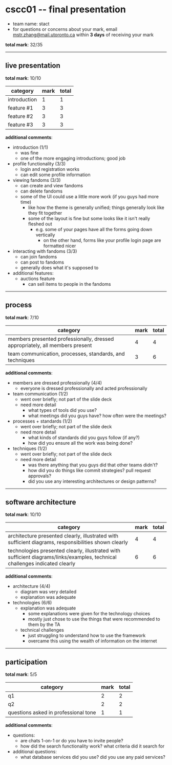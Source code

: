 # cscc01 -- final presentation

- team name: stact
- for questions or concerns about your mark, email mstr.zhang@mail.utoronto.ca within **3 days** of receiving your mark

**total mark**: 32/35

---

## live presentation

**total mark**: 10/10

|category|mark|total|
|---|---|---|
|introduction|1|1|
|feature #1|3|3|
|feature #2|3|3|
|feature #3|3|3|

**additional comments**:

- introduction                                                                                                      (1/1)
    - was fine
    - one of the more engaging introductions; good job
- profile functionality                                                                                             (3/3)
    - login and registration works
    - can edit some profile information
- viewing fandoms                                                                                                   (3/3)
    - can create and view fandoms
    - can delete fandoms
    - some of the UI could use a little more work (if you guys had more time)
        - like how the theme is generally unified; things generally look like they fit together
        - some of the layout is fine but some looks like it isn't really fleshed out
            - e.g. some of your pages have all the forms going down vertically
                - on the other hand, forms like your profile login page are formatted nicer
- interacting with fandoms                                                                                          (3/3)
    - can join fandoms
    - can post to fandoms
    - generally does what it's supposed to
- additional features:
    - auctions feature
        - can sell items to people in the fandoms

---

## process

**total mark**: 7/10

|category|mark|total|
|---|---|---|
|members presented professionally, dressed appropriately, all members present|4|4|
|team communication, processes, standards, and techniques|3|6|

**additional comments**:

- members are dressed professionally                                                                                (4/4)
    - everyone is dressed professionally and acted professionally
- team communication                                                                                                (1/2)
    - went over briefly; not part of the slide deck
    - need more detail
        - what types of tools did you use?
        - what meetings did you guys have? how often were the meetings?
- processes + standards                                                                                             (1/2)
    - went over briefly; not part of the slide deck
    - need more detail
        - what kinds of standards did you guys follow (if any?)
        - how did you ensure all the work was being done?
- techniques                                                                                                        (1/2)
    - went over briefly; not part of the slide deck
    - need more detail
        - was there anything that you guys did that other teams didn't?
        - how did you do things like commit strategies? pull request approvals?
        - did you use any interesting architectures or design patterns?

---

## software architecture

**total mark**: 10/10

|category|mark|total|
|---|---|---|
|architecture presented clearly, illustrated with sufficient diagrams, responsibilities shown clearly|4|4|
|technologies presented clearly, illustrated with sufficient diagrams/links/examples, technical challenges indicated clearly|6|6|

**additional comments**:

- architecture                                                                                                      (4/4)
    - diagram was very detailed
    - explanation was adequate
- technologies                                                                                                      (6/6)
    - explanation was adequate
        - some explanations were given for the technology choices
        - mostly just chose to use the things that were recommended to them by the TA
    - technical challenges
        - just struggling to understand how to use the framework
        - overcame this using the wealth of information on the internet

---

## participation

**total mark**: 5/5

|category|mark|total|
|---|---|---|
|q1|2|2|
|q2|2|2|
|questions asked in professional tone|1|1|

**additional comments**:

- questions:
    - are chats 1-on-1 or do you have to invite people?
    - how did the search functionality work? what criteria did it search for
- additional questions:
    - what database services did you use? did you use any paid services?
